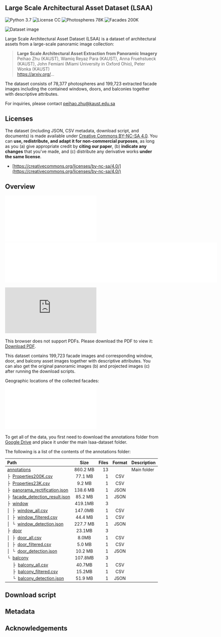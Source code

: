 ## Large Scale Architectural Asset Dataset (LSAA)
![Python 3.7](https://img.shields.io/badge/python-3.7-green.svg?style=plastic)
![License CC](https://img.shields.io/badge/license-CC-green.svg?style=plastic)
![Photospheres 78K](https://img.shields.io/badge/photospheres-78K-green.svg?style=plastic)
![Facades 200K](https://img.shields.io/badge/facades-200K-green.svg?style=plastic)

![Dataset image](./facades_windows.png)

Large Scale Architectural Asset Dataset (LSAA) is  a dataset of architectural assets from a large-scale panoramic image collection:

> **Large Scale Architectural Asset Extraction from Panoramic Imagery**<br>
> Peihao Zhu (KAUST), Wamiq Reyaz Para (KAUST), Anna Fruehstueck (KAUST), John Femiani (Miami University in Oxford Ohio), Peter Wonka (KAUST)<br>
> https://arxiv.org/...


The dataset consists of 78,377 photospheres and 199,723 extracted facade images including the contained windows, doors, and balconies together with descriptive attributes.

For inquiries, please contact peihao.zhu@kaust.edu.sa

## Licenses
The dataset (including JSON, CSV metadata, download script, and documents) is made available under [Creative Commons BY-NC-SA 4.0](https://creativecommons.org/licenses/by-nc-sa/4.0/). You can **use, redistribute, and adapt it for non-commercial purposes**, as long as you (a) give appropriate credit by **citing our paper**, (b) **indicate any changes** that you've made, and (c) distribute any derivative works **under the same license**.

* [https://creativecommons.org/licenses/by-nc-sa/4.0/](https://creativecommons.org/licenses/by-nc-sa/4.0/)

## Overview
![Teaser](./teaser.pdf)
<embed src="./teaser.pdf" width="697" height="131">

<object data="./teaser.pdf" type="application/pdf" width="697px" height="131px">
    <embed src="http://yoursite.com/the.pdf">
        <p>This browser does not support PDFs. Please download the PDF to view it: <a href="http://yoursite.com/the.pdf">Download PDF</a>.</p>
    </embed>
</object>


This dataset contains 199,723 facade images and corresponding window, door, and balcony asset images together with descriptive attributes. You can also get the original panoramic images (b) and projected images (c) after running the download scripts.

Geographic locations of the collected facades:
![locations](./locations.pdf)

To get all of the data, you first need to download the annotations folder from [Google Drive](https://drive.google.com/open?id=1hnMSMuA4fY28rqkI64asGmhUWKg_OMc5) and place it under the main lsaa-dataset folder.

The following is a list of the contents of the annotations folder:

| Path | Size | Files | Format | Description
| :--- | :--: | ----: | :----: | :----------
| [annotations](https://drive.google.com/open?id=1hnMSMuA4fY28rqkI64asGmhUWKg_OMc5) | 860.2 MB | 13 | | Main folder
| &boxvr;&nbsp; [Properties200K.csv](https://drive.google.com/open?id=1XR5CNsQGg9803yJ_YYtcchgZlXizv_gx) | 77.1 MB | 1 | CSV | 
| &boxvr;&nbsp; [Properties23K.csv](https://drive.google.com/open?id=1ghPJjIHrao77-T8tvTlVn9cp9cKhZeLf) | 9.2 MB | 1 | CSV | 
| &boxvr;&nbsp; [panorama_rectification.json](https://drive.google.com/open?id=12cOD19PeknR8uD7ePpJ74fOkVszQnj0G) | 138.6 MB | 1 | JSON | 
| &boxvr;&nbsp; [facade_detection_result.json](https://drive.google.com/open?id=195uDy_l3dWbX8kVepHkcnpfKbq4ChiGF) | 85.2 MB | 1 | JSON | 
| &boxvr;&nbsp; [window](https://drive.google.com/open?id=1AAp8TrHhAHvjHC6_XXQtiMNtmE9rVyoa) | 419.1MB | 3 | | 
| &boxv;&nbsp; &boxvr;&nbsp; [window_all.csv](https://drive.google.com/open?id=1ZzU1K6J-V4fA1lFJQZvHxs1pAgeGvDzJ) | 147.0MB | 1 | CSV | 
| &boxv;&nbsp; &boxvr;&nbsp; [window_filtered.csv](https://drive.google.com/open?id=1B9VRjIjmjwinWSCtdasHkN5cIg5dr4Dd) | 44.4 MB | 1 | CSV | 
| &boxv;&nbsp; &boxur;&nbsp; [window_detection.json](https://drive.google.com/open?id=17BVv-83BZrKj6rMe8FJyzTBiI58sE35e) | 227.7 MB | 1 | JSON | 
| &boxvr;&nbsp; [door](https://drive.google.com/open?id=1Rojo5dhgLejOhznrHijUcnMcFqKofEeK) | 23.1MB | 3 | | 
| &boxv;&nbsp; &boxvr;&nbsp; [door_all.csv](https://drive.google.com/open?id=1pVBiEmKPDelo_ThiSMTeWgqOwUzcIyRL) | 8.0MB | 1 | CSV | 
| &boxv;&nbsp; &boxvr;&nbsp; [door_filtered.csv](https://drive.google.com/open?id=102pCJ9VczUHMfOGPXOhbMnql6KJ19paL) | 5.0 MB | 1 | CSV | 
| &boxv;&nbsp; &boxur;&nbsp; [door_detection.json](https://drive.google.com/open?id=1S48sCwfWYHX6-XkhMAvtkdRrNXJMA_xc) | 10.2 MB | 1 | JSON | 
| &boxur;&nbsp; [balcony](https://drive.google.com/open?id=13qt-1BPgDp7WBJFs9YCDWHTcZGtX2mXL) | 107.8MB | 3 | | 
| &ensp;&ensp; &boxvr;&nbsp; [balcony_all.csv](https://drive.google.com/open?id=1TqoKAbbriRoKrdm2I6ODk5MUfcmMtFw9)| 40.7MB | 1 | CSV | 
| &ensp;&ensp; &boxvr;&nbsp; [balcony_filtered.csv](https://drive.google.com/open?id=1aTpfpy7Nii3x8il4ieiBzZrI2fjgYkav)| 15.2MB | 1 | CSV | 
| &ensp;&ensp; &boxur;&nbsp; [balcony_detection.json](https://drive.google.com/open?id=1ymygF05ZbiJ4faMJQqDODZDefFVX-HjI) | 51.9 MB | 1 | JSON | 

## Download script

## Metadata

## Acknowledgements


